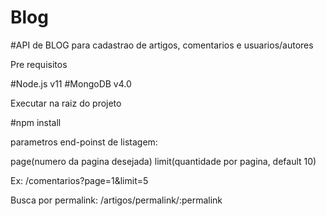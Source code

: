 # Blog

#API de BLOG para cadastrao de artigos, comentarios e usuarios/autores

Pre requisitos

#Node.js v11
#MongoDB v4.0

Executar na raiz do projeto

#npm install


parametros end-poinst de listagem:

page(numero da pagina desejada)
limit(quantidade por pagina, default 10)

Ex: /comentarios?page=1&limit=5

Busca por permalink:
/artigos/permalink/:permalink


